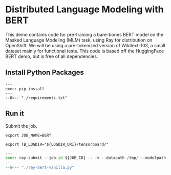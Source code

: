# Distributed Language Modeling with BERT

This demo contains code for pre-training a bare-bones BERT model on the Masked Language Modeling (MLM) task, using Ray for distribution on OpenShift. We will be using a pre-tokenized version of Wikitext-103, a small dataset mainly for functional tests. This code is based off the HuggingFace BERT demo, but is free of all dependencies.

## Install Python Packages

```shell
---
exec: pip-install
---
--8<-- "./requirements.txt"
```

## Run it

Submit the job.

```shell
export JOB_NAME=BERT
```

```shell
export TB_LOGDIR="${LOGDIR_URI}/tensorboard/"
```

```python
---
exec: ray-submit --job-id ${JOB_ID} -- -v --datapath /tmp/ --modelpath /tmp/ --logpath /tmp/ --tblogpath "${TB_LOGDIR}" --num_workers ${NUM_GPUs-${NUM_CPUS_INTEGER-1}} ${GPU_OPTION} ${GUIDEBOOK_DASHDASH}
---
--8<-- "./ray-bert-vanilla.py"
```
